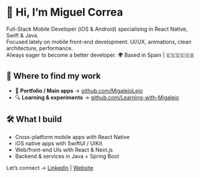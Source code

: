# 👋 Hi, I’m Miguel Correa  
Full-Stack Mobile Developer (iOS & Android) specialising in React Native, Swift & Java.  
Focused lately on mobile front-end development: UI/UX, animations, clean architecture, performance.  
Always eager to become a better developer. 🌍 Based in Spain | 🇪🇸🇩🇪🇬🇧  

## 📂 Where to find my work  
- 🎯 **Portfolio / Main apps** → [github.com/MigalejoLejo](https://github.com/MigalejoLejo)  
- 🔍 **Learning & experiments** → [github.com/Learning-with-Migalejo](https://github.com/Learning-with-Migalejo)  

## 🛠 What I build  
- Cross-platform mobile apps with React Native  
- iOS native apps with SwiftUI / UIKit  
- Web/front-end UIs with React & Next.js  
- Backend & services in Java + Spring Boot  

Let’s connect → [LinkedIn]([YOUR_LINKEDIN_URL](https://www.linkedin.com/in/miguelcorreaavila/)) | [Website](https://correa-avila.com)
